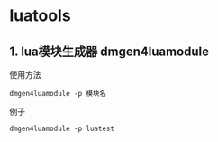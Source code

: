 # luatools

## 1. lua模块生成器 dmgen4luamodule
使用方法
```
dmgen4luamodule -p 模块名
```
例子
```
dmgen4luamodule -p luatest
```